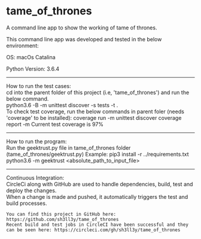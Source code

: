 # tame_of_thrones
A command line app to show the working of tame of thrones.  

This command line app was developed and tested in the below environment:  

OS: macOs Catalina    

Python Version: 3.6.4 

__________________________  

How to run the test cases:  
	cd into the parent folder of this project (i.e, 'tame_of_thrones') and run the below command.   
		python3.6 -B -m unittest discover -s tests -t .    
	To check test coverage, run the below commands in parent foler (needs 'coverage' to be installed):
	    coverage run -m unittest discover
		coverage report -m
	Current test coverage is 97%
__________________________  

How to run the program:  
	Run the geektrust.py file in tame_of_thrones folder (tame_of_thrones/geektrust.py)
	Example:
        pip3 install -r ../requirements.txt  
		python3.6 -m geektrust <absolute_path_to_input_file>

__________________________  

Continuous Integration:  
	CircleCi along with GitHub are used to handle dependencies, build, test and deploy the changes.  
	When a change is made and pushed, it automatically triggers the test and build processes.  

	You can find this project in GitHub here: https://github.com/sh3ll3y/tame_of_thrones   
	Recent build and test jobs in CircleCI have been successful and they can be seen here: https://circleci.com/gh/sh3ll3y/tame_of_thrones